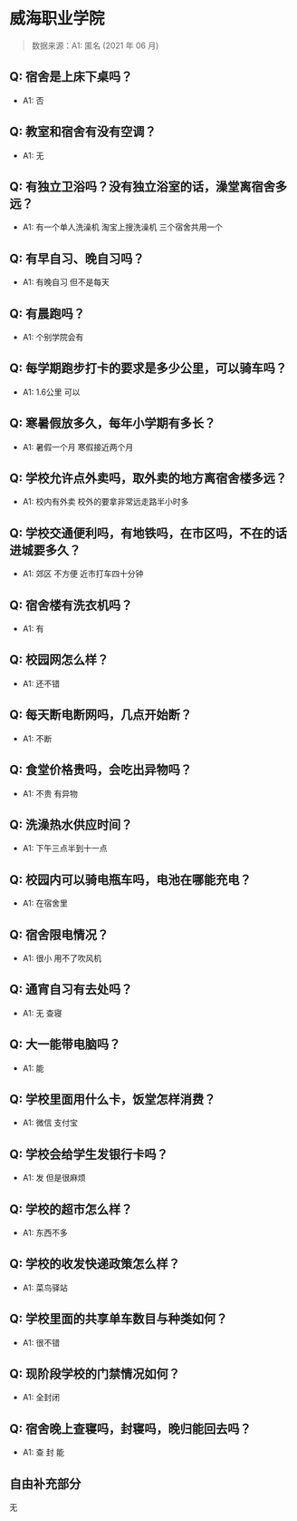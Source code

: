 # 威海职业学院

> 数据来源：A1: 匿名 (2021 年 06 月)

## Q: 宿舍是上床下桌吗？

- A1: 否

## Q: 教室和宿舍有没有空调？

- A1: 无

## Q: 有独立卫浴吗？没有独立浴室的话，澡堂离宿舍多远？

- A1: 有一个单人洗澡机 淘宝上搜洗澡机 三个宿舍共用一个

## Q: 有早自习、晚自习吗？

- A1: 有晚自习 但不是每天

## Q: 有晨跑吗？

- A1: 个别学院会有

## Q: 每学期跑步打卡的要求是多少公里，可以骑车吗？

- A1: 1.6公里 可以

## Q: 寒暑假放多久，每年小学期有多长？

- A1: 暑假一个月 寒假接近两个月

## Q: 学校允许点外卖吗，取外卖的地方离宿舍楼多远？

- A1: 校内有外卖 校外的要拿非常远走路半小时多

## Q: 学校交通便利吗，有地铁吗，在市区吗，不在的话进城要多久？

- A1: 郊区 不方便 近市打车四十分钟

## Q: 宿舍楼有洗衣机吗？

- A1: 有

## Q: 校园网怎么样？

- A1: 还不错

## Q: 每天断电断网吗，几点开始断？

- A1: 不断

## Q: 食堂价格贵吗，会吃出异物吗？

- A1: 不贵 有异物

## Q: 洗澡热水供应时间？

- A1: 下午三点半到十一点

## Q: 校园内可以骑电瓶车吗，电池在哪能充电？

- A1: 在宿舍里

## Q: 宿舍限电情况？

- A1: 很小 用不了吹风机

## Q: 通宵自习有去处吗？

- A1: 无 查寝

## Q: 大一能带电脑吗？

- A1: 能

## Q: 学校里面用什么卡，饭堂怎样消费？

- A1: 微信 支付宝

## Q: 学校会给学生发银行卡吗？

- A1: 发 但是很麻烦

## Q: 学校的超市怎么样？

- A1: 东西不多

## Q: 学校的收发快递政策怎么样？

- A1: 菜鸟驿站

## Q: 学校里面的共享单车数目与种类如何？

- A1: 很不错

## Q: 现阶段学校的门禁情况如何？

- A1: 全封闭

## Q: 宿舍晚上查寝吗，封寝吗，晚归能回去吗？

- A1: 查 封 能

## 自由补充部分

无